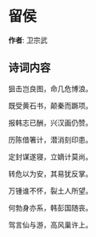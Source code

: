 # 留侯

**作者**: 卫宗武

## 诗词内容

狙击岂良图，命几危博浪。

既受黄石书，颠秦而蹶项。

报韩志已酬，兴汉画仍赞。

历陈借箸计，潜消刻印患。

定封谋遂寝，立嫡计莫尚。

转危以为安，其易犹反掌。

万锺谁不怀，裂土人所望。

何勃身亦系，韩彭国随丧。

驾言仙与游，高风巢许上。

